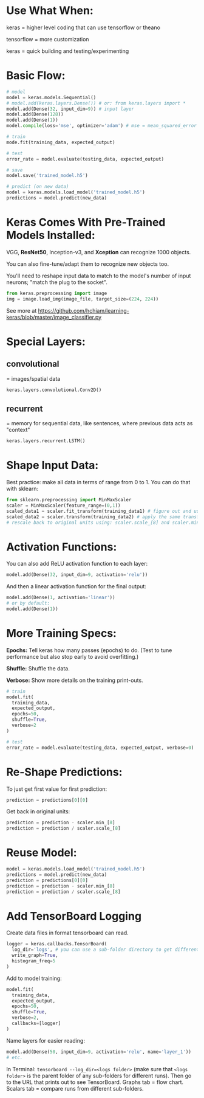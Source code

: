 # Use What When:
keras = higher level coding that can use tensorflow or theano

tensorflow = more customization

keras = quick building and testing/experimenting

# Basic Flow:

```py
# model
model = keras.models.Sequential()
# model.add(keras.layers.Dense()) # or: from keras.layers import *
model.add(Dense(32, input_dim=9)) # input layer
model.add(Dense(128))
model.add(Dense(1))
model.compile(loss='mse', optimizer='adam') # mse = mean_squared_error

# train
mode.fit(training_data, expected_output)

# test
error_rate = model.evaluate(testing_data, expected_output)

# save
model.save('trained_model.h5')

# predict (on new data)
model = keras.models.load_model('trained_model.h5')
predictions = model.predict(new_data)
```

# Keras Comes With Pre-Trained Models Installed:

VGG, **ResNet50**, Inception-v3, and **Xception** can recognize 1000 objects.

You can also fine-tune/adapt them to recognize new objects too.

You'll need to reshape input data to match to the model's number of input neurons; "match the plug to the socket".

```py
from keras.preprocessing import image
img = image.load_img(image_file, target_size=(224, 224))
```

See more at https://github.com/hchiam/learning-keras/blob/master/image_classifier.py

# Special Layers:

## convolutional

= images/spatial data

```py
keras.layers.convolutional.Conv2D()
```

## recurrent

= memory for sequential data, like sentences, where previous data acts as "context"

```py
keras.layers.recurrent.LSTM()
```

# Shape Input Data:

Best practice: make all data in terms of range from 0 to 1. You can do that with sklearn: 

```py
from sklearn.preprocessing import MinMaxScaler
scaler = MinMaxScaler(feature_range=(0,1))
scaled_data1 = scaler.fit_transform(training_data1) # figure out and use transform (= x *... +...)
scaled_data2 = scaler.transform(training_data2) # apply the same transform
# rescale back to original units using: scaler.scale_[8] and scaler.min_[8]
```

# Activation Functions:

You can also add ReLU activation function to each layer:

```py
model.add(Dense(32, input_dim=9, activation='relu'))
```

And then a linear activation function for the final output:

```py
model.add(Dense(1, activation='linear'))
# or by default:
model.add(Dense(1))
```

# More Training Specs:

**Epochs:** Tell keras how many passes (epochs) to do. (Test to tune performance but also stop early to avoid overfitting.)

**Shuffle:** Shuffle the data.

**Verbose:** Show more details on the training print-outs.

```py
# train
model.fit(
  training_data, 
  expected_output, 
  epochs=50,
  shuffle=True,
  verbose=2
)

# test
error_rate = model.evaluate(testing_data, expected_output, verbose=0)
```

# Re-Shape Predictions:

To just get first value for first prediction:

```py
prediction = predictions[0][0]
```

Get back in original units:

```py
prediction = prediction - scaler.min_[8]
prediction = prediction / scaler.scale_[8]
```

# Reuse Model:

```py
model = keras.models.load_model('trained_model.h5')
predictions = model.predict(new_data)
prediction = predictions[0][0]
prediction = prediction - scaler.min_[8]
prediction = prediction / scaler.scale_[8]
```

# Add TensorBoard Logging

Create data files in format tensorboard can read.

```py
logger = keras.callbacks.TensorBoard(
  log_dir='logs', # you can use a sub-folder directory to get different runs to compare on TensorBoard
  write_graph=True,
  histogram_freq=5
)
```

Add to model training:

```py
model.fit(
  training_data, 
  expected_output, 
  epochs=50,
  shuffle=True,
  verbose=2,
  callbacks=[logger]
)
```

Name layers for easier reading:
```py
model.add(Dense(50, input_dim=9, activation='relu', name='layer_1'))
# etc.
```

In Terminal: `tensorboard --log_dir=<logs folder>` (make sure that `<logs folder>` is the parent folder of any sub-folders for different runs). Then go to the URL that prints out to see TensorBoard. Graphs tab = flow chart. Scalars tab = compare runs from different sub-folders.
